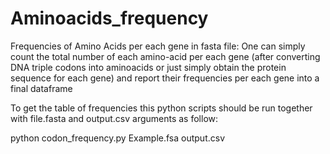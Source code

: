 # Aminoacids_frequency
Frequencies of Amino Acids per each gene in fasta file:
One can simply count the total number of each amino-acid per each gene (after converting DNA triple codons into aminoacids or just simply obtain the protein sequence for each gene) and report their frequencies per each gene into a final dataframe

To get the table of frequencies this python scripts should be run together with file.fasta and output.csv arguments as follow:

python codon_frequency.py Example.fsa output.csv
